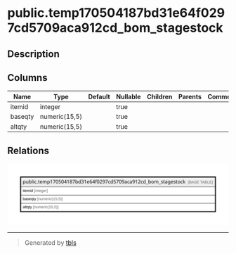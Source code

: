 # public.temp170504187bd31e64f0297cd5709aca912cd_bom_stagestock

## Description

## Columns

| Name | Type | Default | Nullable | Children | Parents | Comment |
| ---- | ---- | ------- | -------- | -------- | ------- | ------- |
| itemid | integer |  | true |  |  |  |
| baseqty | numeric(15,5) |  | true |  |  |  |
| altqty | numeric(15,5) |  | true |  |  |  |

## Relations

![er](public.temp170504187bd31e64f0297cd5709aca912cd_bom_stagestock.svg)

---

> Generated by [tbls](https://github.com/k1LoW/tbls)
